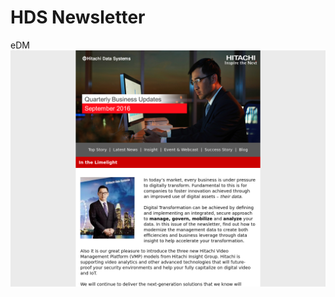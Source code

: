 ﻿# HDS Newsletter
eDM
![alt tag](https://github.com/gbjack/HDS-Newsletter/blob/master/images/serve.png)
